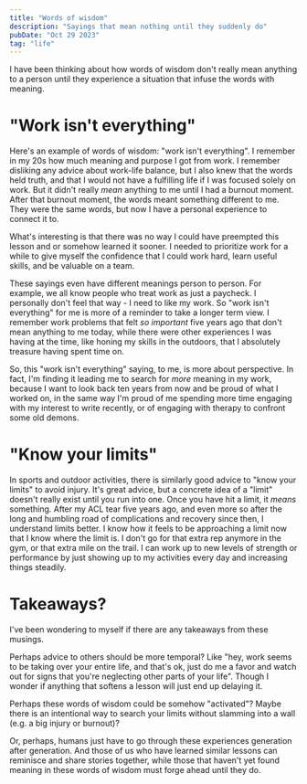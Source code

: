 ```yaml
---
title: "Words of wisdom"
description: "Sayings that mean nothing until they suddenly do"
pubDate: "Oct 29 2023"
tag: "life"
---
```


I have been thinking about how words of wisdom don't really mean anything to a person until they experience a situation that infuse the words with meaning.

# "Work isn't everything"

Here's an example of words of wisdom: "work isn't everything". I remember in my 20s how much meaning and purpose I got from work. I remember disliking any advice about work-life balance, but I also knew that the words held truth, and that I would not have a fulfilling life if I was focused solely on work. But it didn't really _mean_ anything to me until I had a burnout moment. After that burnout moment, the words meant something different to me. They were the same words, but now I have a personal experience to connect it to.

What's interesting is that there was no way I could have preempted this lesson and or somehow learned it sooner. I needed to prioritize work for a while to give myself the confidence that I could work hard, learn useful skills, and be valuable on a team.

These sayings even have different meanings person to person. For example, we all know people who treat work as just a paycheck. I personally don't feel that way - I need to like my work. So "work isn't everything" for me is more of a reminder to take a longer term view. I remember work problems that felt _so important_ five years ago that don't mean anything to me today, while there were other experiences I was having at the time, like honing my skills in the outdoors, that I absolutely treasure having spent time on.

So, this "work isn't everything" saying, to me, is more about perspective. In fact, I'm finding it leading me to search for _more_ meaning in my work, because I want to look back ten years from now and be proud of what I worked on, in the same way I'm proud of me spending more time engaging with my interest to write recently, or of engaging with therapy to confront some old demons.

# "Know your limits"

In sports and outdoor activities, there is similarly good advice to "know your limits" to avoid injury. It's great advice, but a concrete idea of a "limit" doesn't really exist until you run into one. Once you have hit a limit, it _means_ something. After my ACL tear five years ago, and even more so after the long and humbling road of complications and recovery since then, I understand limits better. I know how it feels to be approaching a limit now that I know where the limit is. I don't go for that extra rep anymore in the gym, or that extra mile on the trail. I can work up to new levels of strength or performance by just showing up to my activities every day and increasing things steadily.

# Takeaways?

I've been wondering to myself if there are any takeaways from these musings.

Perhaps advice to others should be more temporal? Like "hey, work seems to be taking over your entire life, and that's ok, just do me a favor and watch out for signs that you're neglecting other parts of your life". Though I wonder if anything that softens a lesson will just end up delaying it.

Perhaps these words of wisdom could be somehow "activated"? Maybe there is an intentional way to search your limits without slamming into a wall (e.g. a big injury or burnout)?

Or, perhaps, humans just have to go through these experiences generation after generation. And those of us who have learned similar lessons can reminisce and share stories together, while those that haven't yet found meaning in these words of wisdom must forge ahead until they do.
